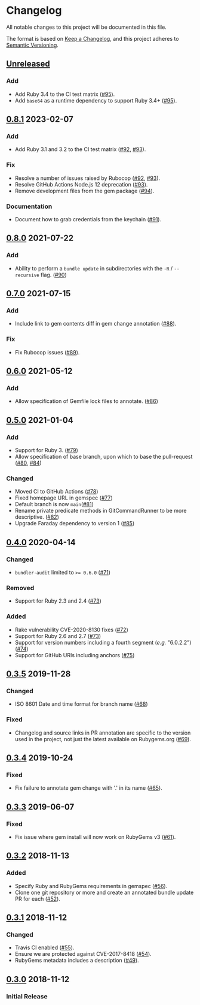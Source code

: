 # Changelog
All notable changes to this project will be documented in this file.

The format is based on [Keep a Changelog](https://keepachangelog.com/en/1.0.0/),
and this project adheres to [Semantic Versioning](https://semver.org/spec/v2.0.0.html).

## [Unreleased]

### Add
- Add Ruby 3.4 to the CI test matrix ([#95]).
- Add `base64` as a runtime dependency to support Ruby 3.4+ ([#95]).

[Unreleased]: https://github.com/envato/unwrappr/compare/v0.8.1...HEAD
[#95]: https://github.com/envato/unwrappr/pull/95

## [0.8.1] 2023-02-07

### Add
- Add Ruby 3.1 and 3.2 to the CI test matrix ([#92], [#93]).

### Fix
- Resolve a number of issues raised by Rubocop ([#92], [#93]).
- Resolve GitHub Actions Node.js 12 deprecation ([#93]).
- Remove development files from the gem package ([#94]).

### Documentation
- Document how to grab credentials from the keychain ([#91]).

[0.8.1]: https://github.com/envato/unwrappr/compare/v0.8.0...v0.8.1
[#91]: https://github.com/envato/unwrappr/pull/91
[#92]: https://github.com/envato/unwrappr/pull/92
[#93]: https://github.com/envato/unwrappr/pull/93
[#94]: https://github.com/envato/unwrappr/pull/94

## [0.8.0] 2021-07-22

### Add

- Ability to perform a `bundle update` in subdirectories with the `-R` /
  `--recursive` flag. ([#90])

[0.8.0]: https://github.com/envato/unwrappr/compare/v0.7.0...v0.8.0
[#90]: https://github.com/envato/unwrappr/pull/90

## [0.7.0] 2021-07-15

### Add
- Include link to gem contents diff in gem change annotation ([#88]).

### Fix
- Fix Rubocop issues ([#89]).

[0.7.0]: https://github.com/envato/unwrappr/compare/v0.6.0...v0.7.0
[#88]: https://github.com/envato/unwrappr/pull/88
[#89]: https://github.com/envato/unwrappr/pull/89

## [0.6.0] 2021-05-12

### Add
- Allow specification of Gemfile lock files to annotate. ([#86])

[0.6.0]: https://github.com/envato/unwrappr/compare/v0.5.0..v0.6.0
[#86]: https://github.com/envato/unwrappr/pull/86

## [0.5.0] 2021-01-04

### Add
- Support for Ruby 3. ([#79])
- Allow specification of base branch, upon which to base the pull-request
  ([#80], [#84])

### Changed
- Moved CI to GitHub Actions ([#78])
- Fixed homepage URL in gemspec ([#77])
- Default branch is now `main`([#81])
- Rename private predicate methods in GitCommandRunner to be more descriptive.
  ([#82])
- Upgrade Faraday dependency to version 1 ([#85])

[0.5.0]: https://github.com/envato/unwrappr/compare/v0.4.0..v0.5.0
[#77]: https://github.com/envato/unwrappr/pull/77
[#78]: https://github.com/envato/unwrappr/pull/78
[#79]: https://github.com/envato/unwrappr/pull/79
[#80]: https://github.com/envato/unwrappr/pull/80
[#81]: https://github.com/envato/unwrappr/pull/81
[#82]: https://github.com/envato/unwrappr/pull/82
[#84]: https://github.com/envato/unwrappr/pull/84
[#85]: https://github.com/envato/unwrappr/pull/85

## [0.4.0] 2020-04-14
### Changed
- `bundler-audit` limited to `>= 0.6.0` ([#71])

### Removed
- Support for Ruby 2.3 and 2.4 ([#73])

### Added
- Rake vulnerability CVE-2020-8130 fixes ([#72])
- Support for Ruby 2.6 and 2.7 ([#73])
- Support for version numbers including a fourth segment (_e.g._ "6.0.2.2") ([#74])
- Support for GitHub URIs including anchors ([#75])

[0.4.0]: https://github.com/envato/unwrappr/compare/v0.3.5..v0.4.0
[#71]: https://github.com/envato/unwrappr/pull/71
[#72]: https://github.com/envato/unwrappr/pull/72
[#73]: https://github.com/envato/unwrappr/pull/73
[#74]: https://github.com/envato/unwrappr/pull/74
[#75]: https://github.com/envato/unwrappr/pull/75

## [0.3.5] 2019-11-28
### Changed
- ISO 8601 Date and time format for branch name ([#68])
### Fixed
- Changelog and source links in PR annotation are specific to the version
  used in the project, not just the latest available on Rubygems.org ([#69]).

[0.3.5]: https://github.com/envato/unwrappr/compare/v0.3.4...v0.3.5
[#68]: https://github.com/envato/unwrappr/pull/68
[#69]: https://github.com/envato/unwrappr/pull/69

## [0.3.4] 2019-10-24
### Fixed
- Fix failure to annotate gem change with '.' in its name ([#65]).

[0.3.4]: https://github.com/envato/unwrappr/compare/v0.3.3...v0.3.4
[#65]: https://github.com/envato/unwrappr/pull/65

## [0.3.3] 2019-06-07
### Fixed
- Fix issue where gem install will now work on RubyGems v3 ([#61]).

[0.3.3]: https://github.com/envato/unwrappr/compare/v0.3.2...v0.3.3
[#61]: https://github.com/envato/unwrappr/pull/61

## [0.3.2] 2018-11-13
### Added
 - Specify Ruby and RubyGems requirements in gemspec ([#56]).
 - Clone one git repository or more and create an annotated bundle update PR for each ([#52]).

[0.3.2]: https://github.com/envato/unwrappr/compare/v0.3.1...v0.3.2
[#56]: https://github.com/envato/unwrappr/pull/56
[#52]: https://github.com/envato/unwrappr/pull/52

## [0.3.1] 2018-11-12
### Changed
 - Travis CI enabled ([#55]).
 - Ensure we are protected against CVE-2017-8418 ([#54]).
 - RubyGems metadata includes a description ([#49]).

[0.3.1]: https://github.com/envato/unwrappr/compare/v0.3.0...v0.3.1
[#55]: https://github.com/envato/unwrappr/pull/55
[#54]: https://github.com/envato/unwrappr/pull/54
[#49]: https://github.com/envato/unwrappr/pull/49

## [0.3.0] 2018-11-12
### Initial Release

[0.3.0]: https://github.com/envato/unwrappr/releases/tag/v0.3.0
